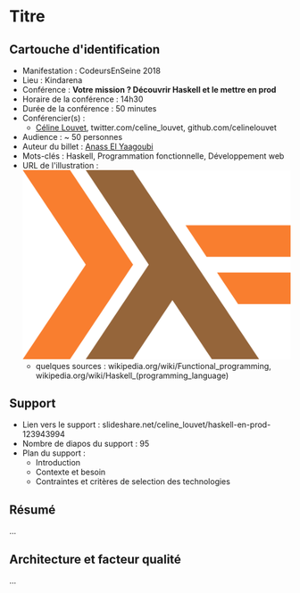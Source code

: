 # Titre

## Cartouche d'identification

 - Manifestation : CodeursEnSeine 2018
 - Lieu : Kindarena
 - Conférence : **Votre mission ? Découvrir Haskell et le mettre en prod**
 - Horaire de la conférence : 14h30
 - Durée de la conférence : 50 minutes
 - Conférencier(s) :
   - [Céline Louvet](linkedin.com/in/celinelouvet/),  twitter.com/celine_louvet,  github.com/celinelouvet
 - Audience : ~ 50 personnes
 - Auteur du billet : [Anass El Yaagoubi](github.com/A-EL-YAAGOUBI)
 - Mots-clés : Haskell, Programmation fonctionnelle, Développement web
 - URL de l'illustration : ![Haskell Logo](haskell-logo-png-transparent.png)
   - quelques sources : wikipedia.org/wiki/Functional_programming, wikipedia.org/wiki/Haskell_(programming_language)

## Support
 - Lien vers le support : slideshare.net/celine_louvet/haskell-en-prod-123943994
 - Nombre de diapos du support : 95
 - Plan du support : 
   - Introduction
   - Contexte et besoin
   - Contraintes et critères de selection des technologies

## Résumé
...

## Architecture et facteur qualité
...
